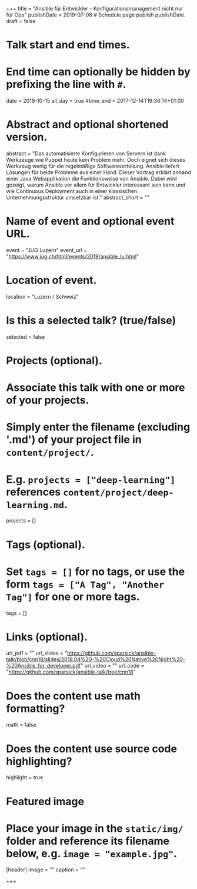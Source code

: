 +++
title = "Ansible für Entwickler - Konfigurationsmanagement nicht nur für Ops"
publishDate = 2019-07-08  # Schedule page publish publishDate.
draft = false

# Talk start and end times.
# End time can optionally be hidden by prefixing the line with `#`.
date = 2019-10-15
all_day = true
#time_end = 2017-12-14T19:36:14+01:00

# Abstract and optional shortened version.
abstract = "Das automatisierte Konfigurieren von Servern ist dank Werkzeuge wie Puppet heute kein Problem mehr. Doch eignet sich dieses Werkzeug wenig für die regelmäßige Softwareverteilung. Ansible liefert Lösungen für beide Probleme aus einer Hand. Dieser Vortrag erklärt anhand einer Java Webapplikation die Funktionsweise von Ansible. Dabei wird gezeigt, warum Ansible vor allem für Entwickler interessant sein kann und wie Continuous Deployment auch in einer klassischen Unternehmungsstruktur umsetzbar ist."
abstract_short = ""

# Name of event and optional event URL.
event = "JUG Luzern"
event_url = "https://www.jug.ch/html/events/2019/ansible_lu.html"

# Location of event.
location = "Luzern / Schweiz"

# Is this a selected talk? (true/false)
selected = false

# Projects (optional).
#   Associate this talk with one or more of your projects.
#   Simply enter the filename (excluding '.md') of your project file in `content/project/`.
#   E.g. `projects = ["deep-learning"]` references `content/project/deep-learning.md`.
projects = []

# Tags (optional).
#   Set `tags = []` for no tags, or use the form `tags = ["A Tag", "Another Tag"]` for one or more tags.
tags = []

# Links (optional).
url_pdf = ""
url_slides = "https://github.com/sparsick/ansible-talk/blob/cnn18/slides/2018.04%20-%20Cloud%20Native%20Night%20-%20Ansible_for_developer.pdf"
url_video = ""
url_code = "https://github.com/sparsick/ansible-talk/tree/cnn18"

# Does the content use math formatting?
math = false

# Does the content use source code highlighting?
highlight = true

# Featured image
# Place your image in the `static/img/` folder and reference its filename below, e.g. `image = "example.jpg"`.
[header]
image = ""
caption = ""

+++
